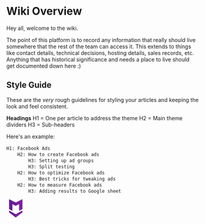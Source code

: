 <!-- TITLE: 1.0.Home -->
<!-- SUBTITLE: Welcome to the wiki -->

# Wiki Overview
Hey all, welcome to the wiki.  

The point of this platform is to record any information that really should live somewhere that the rest of the team can access it.  This extends to things like contact details, technical decisions, hosting details, sales records, etc.  Anything that has historical significance and needs a place to live should get documented down here :)

## Style Guide
These are the *very* rough guidelines for styling your articles and keeping the look and feel consistent.

**Headings**
H1 = One per article to address the theme
H2 = Main theme dividers
H3 = Sub-headers

Here's an example:


```text
H1: Facebook Ads
    H2: How to create Facebook ads
        H3: Setting up ad groups
        H3: Split testing
    H2: How to optimize Facebook ads
        H3: Best tricks for tweaking ads
    H2: How to measure Facebook ads 
        H3: Adding results to Google sheet
```

![alt text](https://github.com/adam-p/markdown-here/raw/master/src/common/images/icon48.png "Logo Title Text 1")




				
